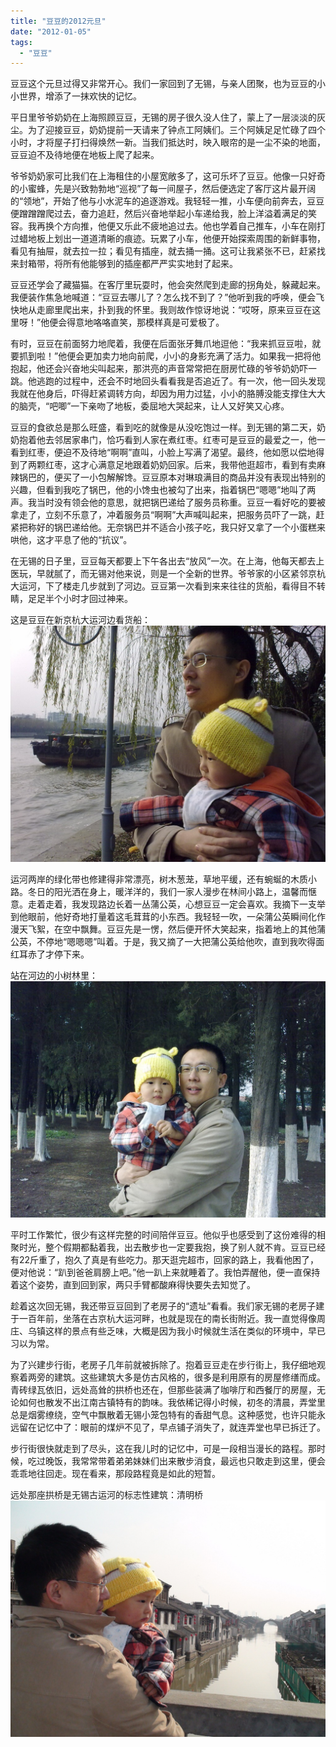 ```yaml
---
title: "豆豆的2012元旦"
date: "2012-01-05"
tags: 
  - "豆豆"
---
```


豆豆这个元旦过得又非常开心。我们一家回到了无锡，与亲人团聚，也为豆豆的小小世界，增添了一抹欢快的记忆。

平日里爷爷奶奶在上海照顾豆豆，无锡的房子很久没人住了，蒙上了一层淡淡的灰尘。为了迎接豆豆，奶奶提前一天请来了钟点工阿姨们。三个阿姨足足忙碌了四个小时，才将屋子打扫得焕然一新。当我们抵达时，映入眼帘的是一尘不染的地面，豆豆迫不及待地便在地板上爬了起来。

爷爷奶奶家可比我们在上海租住的小屋宽敞多了，这可乐坏了豆豆。他像一只好奇的小蜜蜂，先是兴致勃勃地“巡视”了每一间屋子，然后便选定了客厅这片最开阔的“领地”，开始了他与小水泥车的追逐游戏。我轻轻一推，小车便向前奔去，豆豆便蹭蹭蹭爬过去，奋力追赶，然后兴奋地举起小车递给我，脸上洋溢着满足的笑容。我再换个方向推，他便又乐此不疲地追过去。他也学着自己推车，小车在刚打过蜡地板上划出一道道清晰的痕迹。玩累了小车，他便开始探索周围的新鲜事物，看见有抽屉，就去拉一拉；看见有插座，就去捅一捅。这可让我紧张不已，赶紧找来封箱带，将所有他能够到的插座都严严实实地封了起来。

豆豆还学会了藏猫猫。在客厅里玩耍时，他会突然爬到走廊的拐角处，躲藏起来。我便装作焦急地喊道：“豆豆去哪儿了？怎么找不到了？”他听到我的呼唤，便会飞快地从走廊里爬出来，扑到我的怀里。我则故作惊讶地说：“哎呀，原来豆豆在这里呀！”他便会得意地咯咯直笑，那模样真是可爱极了。

有时，豆豆在前面努力地爬着，我便在后面张牙舞爪地逗他：“我来抓豆豆啦，就要抓到啦！”他便会更加卖力地向前爬，小小的身影充满了活力。如果我一把将他抱起，他还会兴奋地尖叫起来，那洪亮的声音常常把在厨房忙碌的爷爷奶奶吓一跳。他逃跑的过程中，还会不时地回头看看我是否追近了。有一次，他一回头发现我就在他身后，吓得赶紧调转方向，却因为用力过猛，小小的胳膊没能支撑住大大的脑壳，“吧唧”一下亲吻了地板，委屈地大哭起来，让人又好笑又心疼。

豆豆的食欲总是那么旺盛，看到吃的就像是从没吃饱过一样。到无锡的第二天，奶奶抱着他去邻居家串门，恰巧看到人家在煮红枣。红枣可是豆豆的最爱之一，他一看到红枣，便迫不及待地“啊啊”直叫，小脸上写满了渴望。最终，他如愿以偿地得到了两颗红枣，这才心满意足地跟着奶奶回家。后来，我带他逛超市，看到有卖麻辣锅巴的，便买了一小包解解馋。豆豆原本对琳琅满目的商品并没有表现出特别的兴趣，但看到我吃了锅巴，他的小馋虫也被勾了出来，指着锅巴“嗯嗯”地叫了两声。我当时没有领会他的意思，就把锅巴递给了服务员称重。豆豆一看好吃的要被拿走了，立刻不乐意了，冲着服务员“啊啊”大声喊叫起来，把服务员吓了一跳，赶紧把称好的锅巴递给他。无奈锅巴并不适合小孩子吃，我只好又拿了一个小蛋糕来哄他，这才平息了他的“抗议”。

在无锡的日子里，豆豆每天都要上下午各出去“放风”一次。在上海，他每天都去上医玩，早就腻了，而无锡对他来说，则是一个全新的世界。爷爷家的小区紧邻京杭大运河，下了楼走几步就到了河边。豆豆第一次看到来来往往的货船，看得目不转睛，足足半个小时才回过神来。

这是豆豆在新京杭大运河边看货船：  
![20120101454](images/20120101454.jpg "20120101454")

运河两岸的绿化带也修建得非常漂亮，树木葱茏，草地平缓，还有蜿蜒的木质小路。冬日的阳光洒在身上，暖洋洋的，我们一家人漫步在林间小路上，温馨而惬意。走着走着，我发现路边长着一丛蒲公英，心想豆豆一定会喜欢。我摘下一支举到他眼前，他好奇地打量着这毛茸茸的小东西。我轻轻一吹，一朵蒲公英瞬间化作漫天飞絮，在空中飘舞。豆豆先是一愣，然后便开怀大笑起来，指着地上的其他蒲公英，不停地“嗯嗯嗯”叫着。于是，我又摘了一大把蒲公英给他吹，直到我吹得面红耳赤了才停下来。

站在河边的小树林里：  
![20120101458](images/20120101458.jpg "20120101458")

平时工作繁忙，很少有这样完整的时间陪伴豆豆。他似乎也感受到了这份难得的相聚时光，整个假期都黏着我，出去散步也一定要我抱，换了别人就不肯。豆豆已经有22斤重了，抱久了真是有些吃力。那天逛完超市，回家的路上，我看他困了，便对他说：“趴到爸爸肩膀上吧。”他一趴上来就睡着了。我怕弄醒他，便一直保持着这个姿势，直到回到家，两只手臂都酸麻得快要失去知觉了。

趁着这次回无锡，我还带豆豆回到了老房子的“遗址”看看。我们家无锡的老房子建于一百年前，坐落在古京杭大运河畔，也就是现在的南长街附近。我一直觉得像周庄、乌镇这样的景点有些乏味，大概是因为我小时候就生活在类似的环境中，早已习以为常。

为了兴建步行街，老房子几年前就被拆除了。抱着豆豆走在步行街上，我仔细地观察着两旁的建筑。这些建筑大多是仿古风格的，很多是利用原有的房屋修缮而成。青砖绿瓦依旧，远处高耸的拱桥也还在，但那些装满了咖啡厅和西餐厅的房屋，无论如何也散发不出江南古镇特有的韵味。我依稀记得小时候，初冬的清晨，弄堂里总是烟雾缭绕，空气中飘散着无锡小笼包特有的香甜气息。这种感觉，也许只能永远留在记忆中了：眼前的煤炉不见了，早点铺子消失了，就连弄堂也早已拆迁了。

步行街很快就走到了尽头，这在我儿时的记忆中，可是一段相当漫长的路程。那时候，吃过晚饭，我常常带着弟弟妹妹们出来散步消食，最远也只敢走到这里，便会乖乖地往回走。现在看来，那段路程竟是如此的短暂。

远处那座拱桥是无锡古运河的标志性建筑：清明桥  
![DSC00028](images/dsc00028.jpg "DSC00028")
